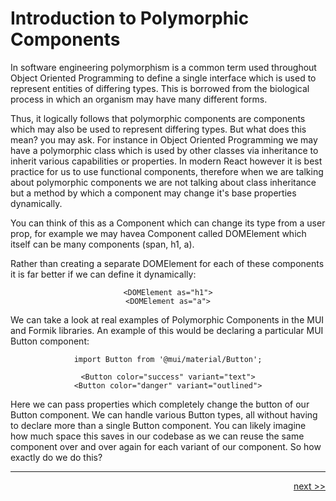 # Introduction to Polymorphic Components

In software engineering polymorphism is a common term used throughout Object Oriented Programming to define a single interface which is used to represent entities of differing types. This is borrowed from the biological process in which an organism may have many different forms.

Thus, it logically follows that polymorphic components are components which may also be used to represent differing types. But what does this mean? you may ask. For instance in Object Oriented Programming we may have a polymorphic class which is used by other classes via inheritance to inherit various capabilities or properties. In modern React however it is best practice for us to use functional components, therefore when we are talking about polymorphic components we are not talking about class inheritance but a method by which a component may change it's base properties dynamically.

You can think of this as a Component which can change its type from a user prop, for example we may havea Component called DOMElement which itself can be many components (span, h1, a).

Rather than creating a separate DOMElement for each of these components it is far better if we can define it dynamically:

<div align="center">

```
<DOMElement as="h1">
<DOMElement as="a">
```
</div>

We can take a look at real examples of Polymorphic Components in the MUI and Formik libraries. An example of this would be declaring a particular MUI Button component:

<div align="center">

```
import Button from '@mui/material/Button';

<Button color="success" variant="text">
<Button color="danger" variant="outlined">
```
</div>


Here we can pass properties which completely change the button of our Button component. We can handle various Button types, all without having to declare more than a single Button component. You can likely imagine how much space this saves in our codebase as we can reuse the same component over and over again for each variant of our component. So how exactly do we do this?

___

<div align="right">

[next >>](./2_building_polymorphic_components.md)

</div>
